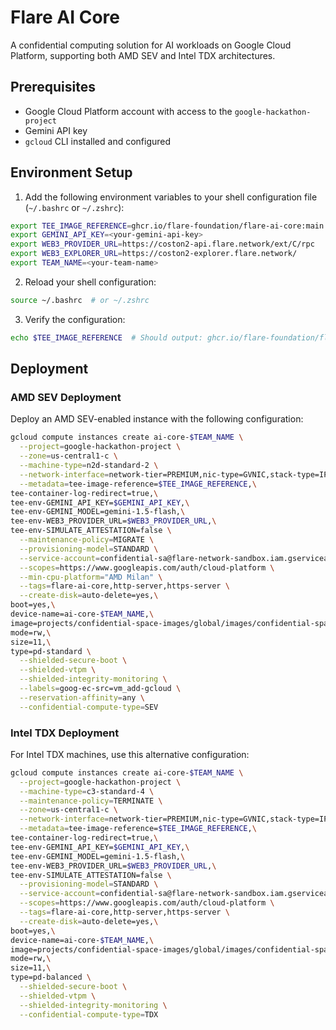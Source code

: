 # Flare AI Core

A confidential computing solution for AI workloads on Google Cloud Platform, supporting both AMD SEV and Intel TDX architectures.

## Prerequisites

- Google Cloud Platform account with access to the `google-hackathon-project`
- Gemini API key
- `gcloud` CLI installed and configured

## Environment Setup

1. Add the following environment variables to your shell configuration file (`~/.bashrc` or `~/.zshrc`):

```bash
export TEE_IMAGE_REFERENCE=ghcr.io/flare-foundation/flare-ai-core:main
export GEMINI_API_KEY=<your-gemini-api-key>
export WEB3_PROVIDER_URL=https://coston2-api.flare.network/ext/C/rpc
export WEB3_EXPLORER_URL=https://coston2-explorer.flare.network/
export TEAM_NAME=<your-team-name>
```

2. Reload your shell configuration:

```bash
source ~/.bashrc  # or ~/.zshrc
```

3. Verify the configuration:

```bash
echo $TEE_IMAGE_REFERENCE  # Should output: ghcr.io/flare-foundation/flare-ai-core:main
```

## Deployment

### AMD SEV Deployment

Deploy an AMD SEV-enabled instance with the following configuration:

```bash
gcloud compute instances create ai-core-$TEAM_NAME \
  --project=google-hackathon-project \
  --zone=us-central1-c \
  --machine-type=n2d-standard-2 \
  --network-interface=network-tier=PREMIUM,nic-type=GVNIC,stack-type=IPV4_ONLY,subnet=default \
  --metadata=tee-image-reference=$TEE_IMAGE_REFERENCE,\
tee-container-log-redirect=true,\
tee-env-GEMINI_API_KEY=$GEMINI_API_KEY,\
tee-env-GEMINI_MODEL=gemini-1.5-flash,\
tee-env-WEB3_PROVIDER_URL=$WEB3_PROVIDER_URL,\
tee-env-SIMULATE_ATTESTATION=false \
  --maintenance-policy=MIGRATE \
  --provisioning-model=STANDARD \
  --service-account=confidential-sa@flare-network-sandbox.iam.gserviceaccount.com \
  --scopes=https://www.googleapis.com/auth/cloud-platform \
  --min-cpu-platform="AMD Milan" \
  --tags=flare-ai-core,http-server,https-server \
  --create-disk=auto-delete=yes,\
boot=yes,\
device-name=ai-core-$TEAM_NAME,\
image=projects/confidential-space-images/global/images/confidential-space-debug-250100,\
mode=rw,\
size=11,\
type=pd-standard \
  --shielded-secure-boot \
  --shielded-vtpm \
  --shielded-integrity-monitoring \
  --labels=goog-ec-src=vm_add-gcloud \
  --reservation-affinity=any \
  --confidential-compute-type=SEV
```

### Intel TDX Deployment

For Intel TDX machines, use this alternative configuration:

```bash
gcloud compute instances create ai-core-$TEAM_NAME \
  --project=google-hackathon-project \
  --machine-type=c3-standard-4 \
  --maintenance-policy=TERMINATE \
  --zone=us-central1-c \
  --network-interface=network-tier=PREMIUM,nic-type=GVNIC,stack-type=IPV4_ONLY,subnet=default \
  --metadata=tee-image-reference=$TEE_IMAGE_REFERENCE,\
tee-container-log-redirect=true,\
tee-env-GEMINI_API_KEY=$GEMINI_API_KEY,\
tee-env-GEMINI_MODEL=gemini-1.5-flash,\
tee-env-WEB3_PROVIDER_URL=$WEB3_PROVIDER_URL,\
tee-env-SIMULATE_ATTESTATION=false \
  --provisioning-model=STANDARD \
  --service-account=confidential-sa@flare-network-sandbox.iam.gserviceaccount.com \
  --scopes=https://www.googleapis.com/auth/cloud-platform \
  --tags=flare-ai-core,http-server,https-server \
  --create-disk=auto-delete=yes,\
boot=yes,\
device-name=ai-core-$TEAM_NAME,\
image=projects/confidential-space-images/global/images/confidential-space-debug-0-tdxpreview-c38b622,\
mode=rw,\
size=11,\
type=pd-balanced \
  --shielded-secure-boot \
  --shielded-vtpm \
  --shielded-integrity-monitoring \
  --confidential-compute-type=TDX
```
